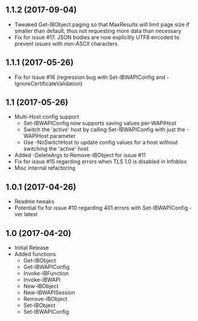 ## 1.1.2 (2017-09-04)
* Tweaked Get-IBObject paging so that MaxResults will limit page size if smaller than default, thus not requesting more data than necessary
* Fix for issue #17. JSON bodies are now explicitly UTF8 encoded to prevent issues with non-ASCII characters

## 1.1.1 (2017-05-26)
* Fix for issue #16 (regression bug with Set-IBWAPIConfig and -IgnoreCertificateValidation)

## 1.1 (2017-05-26)
* Multi-Host config support
  * Set-IBWAPIConfig now supports saving values per-WAPIHost
  * Switch the 'active' host by calling Set-IBWAPIConfig with just the -WAPIHost parameter
  * Use -NoSwitchHost to update config values for a host without switching the 'active' host
* Added -DeleteArgs to Remove-IBObject for issue #11
* Fix for issue #15 regarding errors when TLS 1.0 is disabled in Infoblox
* Misc internal refactoring

## 1.0.1 (2017-04-26)

* Readme tweaks
* Potential fix for issue #10 regarding 401 errors with Set-IBWAPIConfig -ver latest

## 1.0 (2017-04-20)

* Initial Release
* Added functions
  * Get-IBObject
  * Get-IBWAPIConfig
  * Invoke-IBFunction
  * Invoke-IBWAPI
  * New-IBObject
  * New-IBWAPISession
  * Remove-IBObject
  * Set-IBObject
  * Set-IBWAPIConfig
